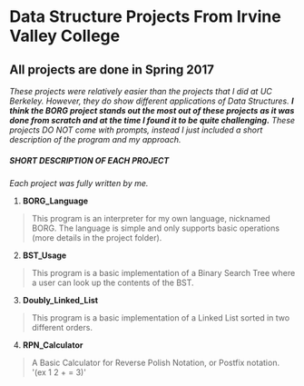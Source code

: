 # Data Structure Projects From Irvine Valley College

All projects are done in Spring 2017
-------------

*These projects were relatively easier than the projects that I did at UC Berkeley. However, they do show different applications of Data Structures. **I think the BORG project stands out the most out of these projects as it was done from scratch and at the time I found it to be quite challenging.** These projects DO NOT come with prompts, instead I just included a short description of the program and my approach.*

##### SHORT DESCRIPTION OF EACH PROJECT  #####
*Each project was fully written by me.*

1) **BORG_Language**
> This program is an interpreter for my own language, nicknamed BORG. The language is simple and only supports basic operations (more details in the project folder).

2) **BST_Usage**
> This program is a basic implementation of a Binary Search Tree where a user can look up the contents of the BST. 

3) **Doubly_Linked_List**
> This program is a basic implementation of a Linked List sorted in two different orders.

4) **RPN_Calculator**
> A Basic Calculator for Reverse Polish Notation, or Postfix notation. '(ex 1 2 + = 3)'

